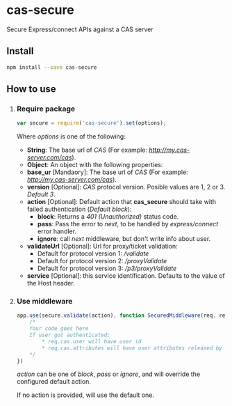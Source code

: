 # cas-secure

Secure Express/connect APIs against a CAS server

## Install

```bash
npm install --save cas-secure
```

## How to use

1. ### Require package
    ```javascript
    var secure = require('cas-secure').set(options);
    ```

    Where _options_ is one of the following:

    * __String__: The base url of _CAS_ (For example: _http://my.cas-server.com/cas_).
    * __Object__: An object with the following properties:
    * **base_ur** [Mandaory]: The base url of _CAS_ (For example: _http://my.cas-server.com/cas_).
    * **version** [Optional]: _CAS_ protocol version. Posible values are 1, 2 or 3. _Default 3_.
    * **action** [Optional]: Default action that **cas_secure** should take with failed authentication (_Default block_):
        * **block**: Returns a _401 (Unauthorized)_ status code.
        * **pass**: Pass the error to _next_, to be handled by *express/connect* error handler.
        * **ignore**: call _next_ middleware, but don't write info about user.
    * **validateUrl** [Optional]: Url for proxy/ticket validation:
        * Default for protocol version 1: _/validate_
        * Default for protocol version 2: _/proxyValidate_
        * Default for protocol version 3: _/p3/proxyValidate_
    * **service** [Optional]: this service identification. Defaults to the value of the Host header.

1. ### Use middleware

    ```javascript
    app.use(secure.validate(action), function SecuredMiddleware(req, res, next){
        /* 
        Your code goes here
        If user got authenticated:
            * req.cas.user will have user id
            * req.cas.attributes will have user attributes released by cas.
        */
    })
    ```
    _action_ can be one of _block_, _pass_ or _ignore_, and will override the configured default action.

    If no action is provided, will use the default one.


